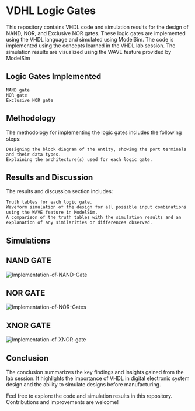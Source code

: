 # VDHL Logic Gates

This repository contains VHDL code and simulation results for the design of NAND, NOR, and Exclusive NOR gates. These logic gates are implemented using the VHDL language and simulated using ModelSim.
The code is implemented using the concepts learned in the VHDL lab session. The simulation results are visualized using the WAVE feature provided by ModelSim

## Logic Gates Implemented

    NAND gate
    NOR gate
    Exclusive NOR gate

## Methodology

The methodology for implementing the logic gates includes the following steps:

    Designing the block diagram of the entity, showing the port terminals and their data types.
    Explaining the architecture(s) used for each logic gate.

## Results and Discussion

The results and discussion section includes:

    Truth tables for each logic gate.
    Waveform simulation of the design for all possible input combinations using the WAVE feature in ModelSim.
    A comparison of the truth tables with the simulation results and an explanation of any similarities or differences observed.
    
## Simulations

## NAND GATE

![Implementation-of-NAND-Gate](https://github.com/AWESOME04/Computer-Systems-Design/assets/102630199/07d0cf4c-5474-4107-92e2-3f7946af6675)

## NOR GATE

![Implementation-of-NOR-Gates](https://github.com/AWESOME04/Computer-Systems-Design/assets/102630199/a23f4685-6072-4da5-89eb-d00e5e811b47)

## XNOR GATE

![Implementation-of-XNOR-gate](https://github.com/AWESOME04/Computer-Systems-Design/assets/102630199/89e0b83f-77aa-4c9d-a77f-3d6dea729228)


## Conclusion

The conclusion summarizes the key findings and insights gained from the lab session. It highlights the importance of VHDL in digital electronic system design and the ability to simulate designs before manufacturing.

Feel free to explore the code and simulation results in this repository. Contributions and improvements are welcome!
